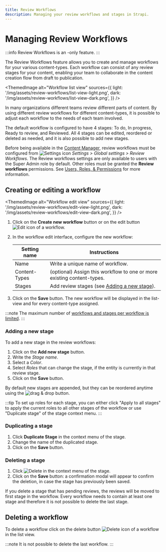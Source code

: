 ```yaml
---
title: Review Workflows
description: Managing your review workflows and stages in Strapi.
---
```


# Managing Review Workflows <EnterpriseBadge />

:::info
Review Workflows is an <EnterpriseBadge />-only feature.
:::

The Review Workflows feature allows you to create and manage workflows for your various content-types. Each workflow can consist of any review stages for your content, enabling your team to collaborate in the content creation flow from draft to publication.

<ThemedImage
  alt="Workflow list view"
  sources={{
    light: '/img/assets/review-workflows/list-view-light.png',
    dark: '/img/assets/review-workflows/list-view-dark.png',
  }}
/>

In many organizations different teams review different parts of content. By using different review workflows for different content-types, it is possible to adjust each workflow to the needs of each team involved.

The default workflow is configured to have 4 stages: To do, In progress, Ready to review, and Reviewed. All 4 stages can be edited, reordered or deleted as needed, and it is also possible to add new stages.

Before being available in the [Content Manager](/user-docs/content-manager/reviewing-content), review workflows must be configured from ![Settings icon](/img/assets/icons/settings.svg) *Settings > Global settings > Review Workflows*. The Review workflows settings are only available to users with the Super Admin role by default. Other roles must be granted the **Review workflows** permissions. See [Users, Roles, & Permissions](/user-docs/users-roles-permissions) for more information.

## Creating or editing a workflow

<ThemedImage
  alt="Workflow edit view"
  sources={{
    light: '/img/assets/review-workflows/edit-view-light.png',
    dark: '/img/assets/review-workflows/edit-view-dark.png',
  }}
/>

1. Click on the **Create new workflow** button or on the edit button ![Edit icon](/img/assets/icons/edit.svg) of a workflow.
2. In the workflow edit interface, configure the new workflow:

    | Setting name   | Instructions                                                             |
    | -------------- | ------------------------------------------------------------------------ |
    | Name           | Write a unique name of workflow.                                         |
    | Content-Types  | (optional) Assign this workflow to one or more existing content-types.   |
    | Stages         | Add review stages (see [Adding a new stage](#adding-a-new-stage)).       |

3. Click on the **Save** button. The new workflow will be displayed in the list-view and for every content-type assigned.

:::note
The maximum number of [workflows and stages per workflow is limited](https://strapi.io/pricing-cloud).
:::


### Adding a new stage

To add a new stage in the review workflows:

1. Click on the **Add new stage** button.
2. Write the *Stage name*.
3. Select a *Color*.
4. Select *Roles* that can change the stage, if the entity is currently in that review stage.
5. Click on the **Save** button.

By default new stages are appended, but they can be reordered anytime using the ![drag & drop](/img/assets/icons/drag.svg) button.

:::tip
To set up roles for each stage, you can either click "Apply to all stages" to apply the current roles to all other stages of the workflow or use "Duplicate stage" of the stage context menu.
:::


### Duplicating a stage

1. Click **Duplicate Stage** in the context menu of the stage.
2. Change the name of the duplicated stage.
2. Click on the **Save** button.


### Deleting a stage

1. Click ![Delete](/img/assets/icons/delete.svg) in the context menu of the stage.
2. Click on the **Save** button: a confirmation modal will appear to confirm the deletion, in case the stage has previously been saved.

If you delete a stage that has pending reviews, the reviews will be moved to first stage in the workflow. Every workflow needs to
contain at least one stage and therefore it is not possible to delete the last stage.


## Deleting a workflow

To delete a workflow click on the delete button ![Delete icon](/img/assets/icons/delete.svg) of a workflow in the list view.

:::note
It is not possible to delete the last workflow.
:::

<FeedbackPlaceholder />
